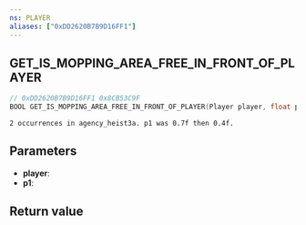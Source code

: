 ```yaml
---
ns: PLAYER
aliases: ["0xDD2620B7B9D16FF1"]
---
```

## GET_IS_MOPPING_AREA_FREE_IN_FRONT_OF_PLAYER

```c
// 0xDD2620B7B9D16FF1 0x8CB53C9F
BOOL GET_IS_MOPPING_AREA_FREE_IN_FRONT_OF_PLAYER(Player player, float p1);
```

```
2 occurrences in agency_heist3a. p1 was 0.7f then 0.4f.  
```

## Parameters
* **player**: 
* **p1**: 

## Return value
